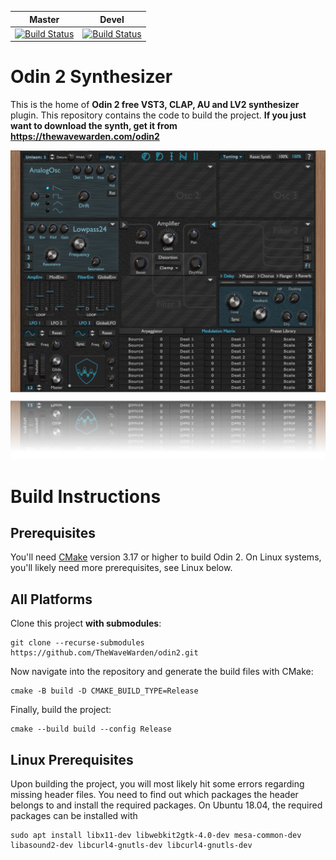|Master|Devel|
|---|---|
|[![Build Status](https://dev.azure.com/TheWaveWarden/odin2/_apis/build/status/TheWaveWarden.odin2?branchName=master)](https://dev.azure.com/TheWaveWarden/odin2/_build/latest?definitionId=1&branchName=master)|[![Build Status](https://dev.azure.com/TheWaveWarden/odin2/_apis/build/status/TheWaveWarden.odin2?branchName=devel)](https://dev.azure.com/TheWaveWarden/odin2/_build/latest?definitionId=1&branchName=devel)|

# Odin 2 Synthesizer

This is the home of **Odin 2 free VST3, CLAP, AU and LV2 synthesizer** plugin. This repository contains the code to build the project. **If you just want to download the synth, get it from
https://thewavewarden.com/odin2**

![alt text](screenshot.png)

# Build Instructions

## Prerequisites
You'll need [CMake](https://cmake.org/download/) version 3.17 or higher to build Odin 2. On Linux systems, you'll likely need more prerequisites, see Linux below.

## All Platforms
Clone this project **with submodules**:
```
git clone --recurse-submodules https://github.com/TheWaveWarden/odin2.git
```
Now navigate into the repository and generate the build files with CMake:
```
cmake -B build -D CMAKE_BUILD_TYPE=Release
```
Finally, build the project:
```
cmake --build build --config Release
```

## Linux Prerequisites
Upon building the project, you will most likely hit some errors regarding missing header files. You need to find out which packages the header belongs to and install the required packages. On Ubuntu 18.04, the required packages can be installed with
```
sudo apt install libx11-dev libwebkit2gtk-4.0-dev mesa-common-dev libasound2-dev libcurl4-gnutls-dev libcurl4-gnutls-dev
```
